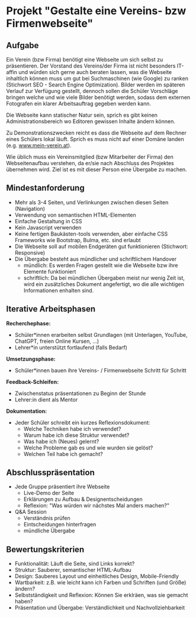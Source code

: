 # Projekt "Gestalte eine Vereins- bzw Firmenwebseite"

## Aufgabe

Ein Verein (bzw Firma) benötigt eine Webseite um sich selbst zu präsentieren. Der Vorstand des Vereins/der Firma ist nicht besonders IT-affin und würden sich gerne auch beraten lassen, was die Webseite inhaltlich können muss um gut bei Suchmaschinen (wie Google) zu ranken (Stichwort SEO - Search Engine Optimization). Bilder werden im späteren Verlauf zur Verfügung gestellt, dennoch sollen die Schüler Vorschläge bringen welche und wie viele Bilder benötigt werden, sodass dem externen Fotografen ein klarer Arbeitsauftrag gegeben werden kann.

Die Webseite kann statischer Natur sein, sprich es gibt keinen Administrationsbereich wo Editoren gewissen Inhalte ändern können.

Zu Demonstrationszwecken reicht es dass die Webseite auf dem Rechner eines Schülers lokal läuft. Sprich es muss nicht auf einer Domäne landen (e.g. www.mein-verein.at).

Wie üblich muss ein Vereinsmitglied (bzw Mitarbeiter der Firma) den Webseitenaufbau verstehen, da er/sie nach Abschluss des Projektes übernehmen wird. Ziel ist es mit dieser Person eine Übergabe zu machen.

## Mindestanforderung

- Mehr als 3-4 Seiten, und Verlinkungen zwischen diesen Seiten (Navigation)
- Verwendung von semantischen HTML-Elementen
- Einfache Gestaltung in CSS
- Kein Javascript verwenden
- Keine fertigen Baukästen-tools verwenden, aber einfache CSS Frameworks wie Bootstrap, Bulma, etc. sind erlaubt
- Die Webseite soll auf mobilen Endgeräten gut funktionieren (Stichwort: Responsive)
- Die Übergabe besteht aus mündlicher und schriftlichem Handover
    - mündlich: Es werden Fragen gestellt wie die Webseite bzw ihre Elemente funktioniert 
    - schriftlich: Da bei mündlichen Übergaben meist nur wenig Zeit ist, wird ein zusätzliches Dokument angefertigt, wo die alle wichtigen Informationen enhalten sind.

## Iterative Arbeitsphasen

**Recherchephase:**

- Schüler*innen erarbeiten selbst Grundlagen (mit Unterlagen, YouTube, ChatGPT, freien Online Kursen, ...)
- Lehrer*in unterstützt fortlaufend (falls Bedarf)

**Umsetzungsphase:**

- Schüler*innen bauen ihre Vereins- / Firmenwebseite Schritt für Schritt

**Feedback-Schleifen:**

- Zwischenstatus präsentationen zu Beginn der Stunde
- Lehrer:in dient als Mentor  

**Dokumentation:**

- Jeder Schüler schreibt ein kurzes Reflexionsdokument:
    - Welche Techniken habe ich verwendet?
    - Warum habe ich diese Struktur verwendet?
    - Was habe ich (Neues) gelernt?
    - Welche Probleme gab es und wie wurden sie gelöst?
    - Welchen Teil habe ich gemacht?

## Abschlusspräsentation

- Jede Gruppe präsentiert ihre Webseite
    - Live-Demo der Seite
    - Erklärungen zu Aufbau & Designentscheidungen
    - Reflexion: "Was würden wir nächstes Mal anders machen?"
- Q&A Session
    - Verständnis prüfen
    - Eintscheidungen hinterfragen
    - mündliche Übergabe


## Bewertungskriterien

- Funktionalität: Läuft die Seite, sind Links korrekt?
- Struktur: Sauberer, semantischer HTML-Aufbau
- Design: Sauberes Layout und einheitliches Design, Mobile-Friendly
- Wartbarkeit: z.B. wie leicht kann ich Farben und Schriften (und Größe) ändern?
- Selbstständigkeit und Reflexion: Können Sie erklräen, was sie gemacht haben?
- Präsentation und Übergabe: Verständlichkeit und Nachvollziehbarkeit




